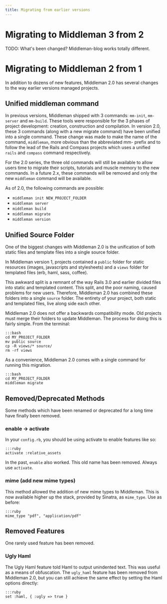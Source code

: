 ```yaml
---
title: Migrating from earlier versions
---
```


# Migrating to Middleman 3 from 2

TODO: What's been changed? Middleman-blog works totally different.

# Migrating to Middleman 2 from 1

In addition to dozens of new features, Middleman 2.0 has several changes to the way earlier versions managed projects.

## Unified middleman command

In previous versions, Middleman shipped with 3 commands: `mm-init`, `mm-server` and `mm-build`. These tools were responsible for the 3 phases of project development: creation, construction and compilation. In version 2.0, these 3 commands (along with a new migrate command) have been unified into a single command. These change was made to make the name of the command, `middleman`, more obvious than the abbreviated mm- prefix and to follow the lead of the Rails and Compass projects which uses a unified `rails` and `compass` command respectively.

For the 2.0 series, the three old commands will still be available to allow users time to migrate their scripts, tutorials and muscle memory to the new commands. In a future 2.x, these commands will be removed and only the new `middleman` command will be available.

As of 2.0, the following commands are possible:

* `middleman init NEW_PROJECT_FOLDER`
* `middleman server`
* `middleman build`
* `middleman migrate`
* `middleman version`

## Unified Source Folder

One of the biggest changes with Middleman 2.0 is the unification of both static files and template files into a single source folder.

In Middleman version 1, projects contained a `public` folder for static resources (images, javascripts and stylesheets) and a `views` folder for templated files (erb, haml, sass, coffee).

This awkward split is a remnant of the way Rails 3.0 and earlier divided files into static and templated content. This split, and the poor naming, caused problems for new users. Therefore, Middleman 2.0 has combined these folders into a single `source` folder. The entirety of your project, both static and templated files, live along side each other.

Middleman 2.0 does not offer a backwards compatibility mode. Old projects must merge their folders to update Middleman. The process for doing this is fairly simple. From the terminal:

    :::bash
    cd MY_PROJECT_FOLDER
    mv public source
    cp -R views/* source/
    rm -rf views

As a convenience, Middleman 2.0 comes with a single command for running this migration.

    :::bash
    cd MY_PROJECT_FOLDER
    middleman migrate

## Removed/Deprecated Methods

Some methods which have been renamed or deprecated for a long time have finally been removed.

### enable -> activate

In your `config.rb`, you should be using activate to enable features like so:

    :::ruby
    activate :relative_assets

In the past, `enable` also worked. This old name has been removed. Always use `activate`.

### mime (add new mime types)

This method allowed the addition of new mime types to Middleman. This is now available higher up the stack, provided by Sinatra, as `mime_type`. Use as before:

    :::ruby
    mime_type "pdf", "application/pdf"

## Removed Features

One rarely used feature has been removed.

### Ugly Haml

The Ugly Haml feature told Haml to output unindented text. This was useful as a means of obfuscation. The `ugly_haml` feature has been removed from Middleman 2.0, but you can still achieve the same effect by setting the Haml options directly:

    :::ruby
    set :haml, { :ugly => true }
